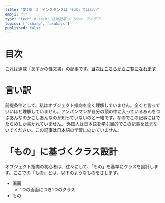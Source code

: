 ```yaml
---
title: "第1章　2　インスタンスは「もの」ではない"
emoji: "🤮"
type: "tech" # tech: 技術記事 / idea: アイデア
topics: ['csharp', 'asukacs']
published: false
---
```


# 目次

これは連載「あすかの怪文書」の記事です。[目次はこちらからご覧になれます](https://zenn.dev/kmy/articles/asuka-cs-0-index)

# 言い訳

前提条件として、私はオブジェクト指向を全く理解していません。全くと言っていいほど理解していません。アンパンマンが自分の頭の中に入っているあんをつぶあんなのかこしあんなのか知っていないのと一緒です。なのでこの記事にはでたらめしか書かれていません。
外国人は日本語を学ぶ目的でこの記事を読まないでください。この記事は日本語の学習に向いていません。

# 「もの」に基づくクラス設計

オブジェクト指向の初心者は、往々にして、「もの」を基準にクラスを設計します。ここでの「もの」とは、以下のようなものをさします。

* 画面
  * 1つの画面につき1つのクラス
* もの
